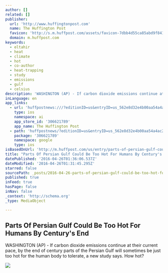 ```yaml
---
author: []
related: []
publisher:
  url: 'http://www.huffingtonpost.com'
  name: The Huffington Post
  favicon: 'http://s.m.huffpost.com/assets/favicon-7dbb4d55ca85abd9f84197a1c3525e38.ico'
  domain: m.huffpost.com
keywords:
  - eltahir
  - heat
  - climate
  - hot
  - co-author
  - heat-trapping
  - study
  - emissions
  - gulf
  - celsius
description: 'WASHINGTON (AP) - If carbon dioxide emissions continue at their current pace, by the end of century parts of the Persian Gulf will sometimes be just too hot for the human body to tolerate, a new study says. How hot?'
inLanguage: en
app_links:
  - url: 'huffpostnews:///?editionID=us&entryID=us_562e8d32e4b00aa54a4ac233'
    type: ios
    namespace: ai
    app_store_id: '306621789'
    app_name: The Huffington Post
  - path: 'huffpostnews/?editionID=us&entryID=us_562e8d32e4b00aa54a4ac233'
    package: '306621789'
    namespace: google
    type: ios
isBasedOnUrl: 'http://m.huffpost.com/us/entry/parts-of-persian-gulf-could-be-too-hot-for-humans-by-centurys-end_us_562e8d32e4b00aa54a4ac233'
title: "Parts Of Persian Gulf Could Be Too Hot For Humans By Century's End"
datePublished: '2016-04-26T01:36:06.537Z'
dateModified: '2016-04-26T01:31:45.295Z'
starred: false
sourcePath: _posts/2016-04-26-parts-of-persian-gulf-could-be-too-hot-for-humans-by-century.md
published: true
inFeed: true
hasPage: false
inNav: false
_context: 'http://schema.org'
_type: MediaObject

---
```

<article style=""><h1>Parts Of Persian Gulf Could Be Too Hot For Humans By Century's End</h1><p>WASHINGTON (AP) - If carbon dioxide emissions continue at their current pace, by the end of century parts of the Persian Gulf will sometimes be just too hot for the human body to tolerate, a new study says. How hot?</p><img src="http://img.huffingtonpost.com/asset/2000_1000/562e8e0c1400002200c7adf6.jpeg" /></article>